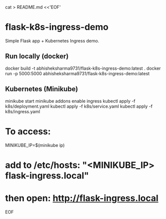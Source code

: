 cat > README.md <<'EOF'
# flask-k8s-ingress-demo

Simple Flask app + Kubernetes Ingress demo.

## Run locally (docker)
docker build -t abhisheksharma9731/flask-k8s-ingress-demo:latest .
docker run -p 5000:5000 abhisheksharma9731/flask-k8s-ingress-demo:latest

## Kubernetes (Minikube)
minikube start
minikube addons enable ingress
kubectl apply -f k8s/deployment.yaml
kubectl apply -f k8s/service.yaml
kubectl apply -f k8s/ingress.yaml

# To access:
MINIKUBE_IP=\$(minikube ip)
# add to /etc/hosts: "<MINIKUBE_IP> flask-ingress.local"
# then open: http://flask-ingress.local
EOF
